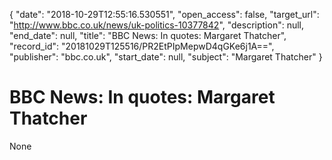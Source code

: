 {
  "date": "2018-10-29T12:55:16.530551", 
  "open_access": false, 
  "target_url": "http://www.bbc.co.uk/news/uk-politics-10377842", 
  "description": null, 
  "end_date": null, 
  "title": "BBC News: In quotes: Margaret Thatcher", 
  "record_id": "20181029T125516/PR2EtPIpMepwD4qGKe6j1A==", 
  "publisher": "bbc.co.uk", 
  "start_date": null, 
  "subject": "Margaret Thatcher"
}

# BBC News: In quotes: Margaret Thatcher

None